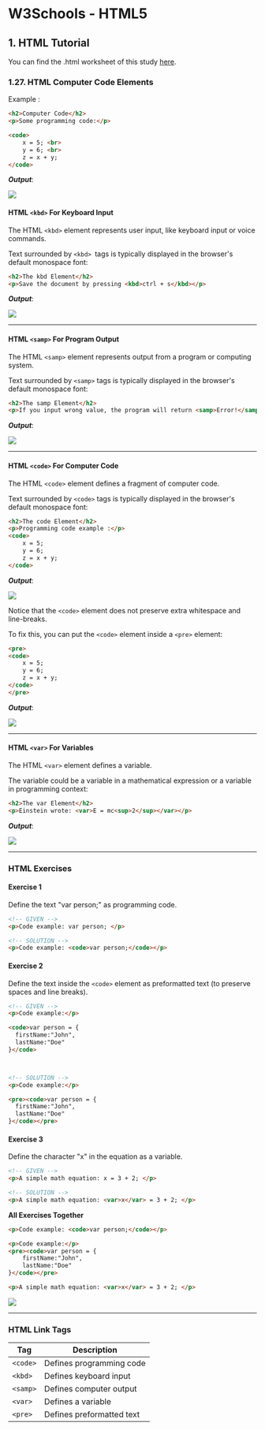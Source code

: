 # W3Schools - HTML5
## 1. HTML Tutorial

You can find the .html worksheet of this study [here](https://github.com/hevalhazalkurt/Learn_Code_Study_Notes/blob/master/W3Schools/HTML5/Notes/1.27_HTML_Computer_Code_Elements.html).

### 1.27. HTML Computer Code Elements

Example :

```html
<h2>Computer Code</h2>
<p>Some programming code:</p>

<code>
	x = 5; <br>
	y = 6; <br>
	z = x + y;
</code>
```


***Output***:

![](http://i64.tinypic.com/x3iu5z.png)


#### HTML `<kbd>` For Keyboard Input

The HTML `<kbd>` element represents user input, like keyboard input or voice commands.

Text surrounded by `<kbd> `tags is typically displayed in the browser's default monospace font:

```html
<h2>The kbd Element</h2>
<p>Save the document by pressing <kbd>ctrl + s</kbd></p>
```


***Output***:

![](http://i63.tinypic.com/2ag598l.png)


----


#### HTML `<samp>` For Program Output

The HTML `<samp>` element represents output from a program or computing system.

Text surrounded by `<samp>` tags is typically displayed in the browser's default monospace font:

```html
<h2>The samp Element</h2>
<p>If you input wrong value, the program will return <samp>Error!</samp></p>
```


***Output***:

![](http://i66.tinypic.com/4lkjv8.png)


----



#### HTML `<code>` For Computer Code

The HTML `<code>` element defines a fragment of computer code.

Text surrounded by `<code>` tags is typically displayed in the browser's default monospace font:

```html
<h2>The code Element</h2>
<p>Programming code example :</p>
<code>
	x = 5;
	y = 6;
	z = x + y;
</code>
```


***Output***:

![](http://i64.tinypic.com/smqel2.png)


Notice that the `<code>` element does not preserve extra whitespace and line-breaks.

To fix this, you can put the `<code>` element inside a `<pre>` element:

```html
<pre>
<code>
	x = 5;
	y = 6;
	z = x + y;
</code>
</pre>
```


***Output***:

![](http://i68.tinypic.com/5p4uj4.png)


----


#### HTML `<var>` For Variables

The HTML `<var>` element defines a variable.

The variable could be a variable in a mathematical expression or a variable in programming context:

```html
<h2>The var Element</h2>
<p>Einstein wrote: <var>E = mc<sup>2</sup></var></p>
```


***Output***:

![](http://i65.tinypic.com/6st8jq.png)


----



### HTML Exercises


#### Exercise 1

Define the text "var person;" as programming code.

```html
<!-- GIVEN -->
<p>Code example: var person; </p>

<!-- SOLUTION -->
<p>Code example: <code>var person;</code></p>
```


#### Exercise 2

Define the text inside the `<code>` element as preformatted text (to preserve spaces and line breaks).

```html
<!-- GIVEN -->
<p>Code example:</p>

<code>var person = {
  firstName:"John",
  lastName:"Doe"
}</code>



<!-- SOLUTION -->
<p>Code example:</p>

<pre><code>var person = {
  firstName:"John",
  lastName:"Doe"
}</code></pre>

```



#### Exercise 3

Define the character "x" in the equation as a variable.

```html
<!-- GIVEN -->
<p>A simple math equation: x = 3 + 2; </p>

<!-- SOLUTION -->
<p>A simple math equation: <var>x</var> = 3 + 2; </p>
```


**All Exercises Together**


```html
<p>Code example: <code>var person;</code></p>

<p>Code example:</p>
<pre><code>var person = {
	firstName:"John",
	lastName:"Doe"
}</code></pre>

<p>A simple math equation: <var>x</var> = 3 + 2; </p>
```

![](http://i68.tinypic.com/29avh9z.png)

----


### HTML Link Tags

| Tag | Description |
|--|--|
| `<code>` | Defines programming code |
| `<kbd>` | Defines keyboard input |
| `<samp>` | Defines computer output |
| `<var>` | Defines a variable |
| `<pre>` | Defines preformatted text |
